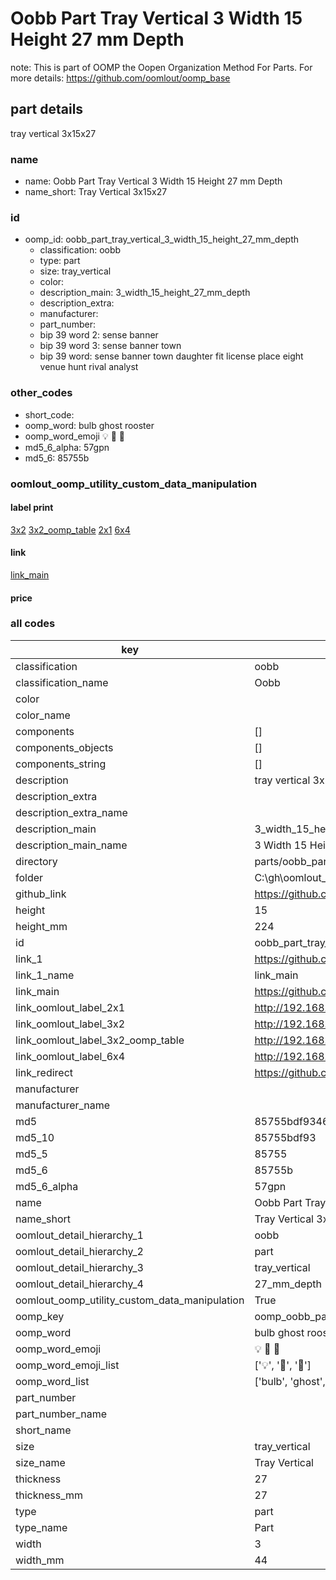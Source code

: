 # Oobb Part Tray Vertical 3 Width 15 Height 27 mm Depth  

note: This is part of OOMP the Oopen Organization Method For Parts. For more details: https://github.com/oomlout/oomp_base

##  part details
  



tray vertical 3x15x27



### name
* name: Oobb Part Tray Vertical 3 Width 15 Height 27 mm Depth
* name_short: Tray Vertical 3x15x27 
### id
* oomp_id: oobb_part_tray_vertical_3_width_15_height_27_mm_depth
  * classification: oobb
  * type: part
  * size: tray_vertical
  * color: 
  * description_main: 3_width_15_height_27_mm_depth
  * description_extra: 
  * manufacturer: 
  * part_number: 
  * bip 39 word 2: sense banner
  * bip 39 word 3: sense banner town
  * bip 39 word: sense banner town daughter fit license place eight venue hunt rival analyst

### other_codes
* short_code: 
* oomp_word: bulb ghost rooster
* oomp_word_emoji :bulb: :ghost: :rooster:
* md5_6_alpha: 57gpn
* md5_6: 85755b






### oomlout_oomp_utility_custom_data_manipulation
#### label print
[3x2](http://192.168.1.245:1112/?label=oomp%2057gpn)
[3x2_oomp_table](http://192.168.1.108:1112/?label=oomp%2057gpn)
[2x1](http://192.168.1.242:1112/?label=oomp%2057gpn)
[6x4](http://192.168.1.55:1112/?label=oomp%2057gpn)    

#### link

[link_main](https://github.com/oomlout/oomlout_oobb_version_4_generated_parts/tree/main/navigation_oomp/oobb/part/tray_vertical/3_width_15_height_27_mm_depth/part)                              

#### price







### all codes 
| key | value |  
| --- | --- |  
| classification | oobb |  
| classification_name | Oobb |  
| color |  |  
| color_name |  |  
| components | [] |  
| components_objects | [] |  
| components_string | [] |  
| description | tray vertical 3x15x27 |  
| description_extra |  |  
| description_extra_name |  |  
| description_main | 3_width_15_height_27_mm_depth |  
| description_main_name | 3 Width 15 Height 27 mm Depth |  
| directory | parts/oobb_part_tray_vertical_3_width_15_height_27_mm_depth |  
| folder | C:\gh\oomlout_oobb_version_4_generated_parts\parts\oobb_part_tray_vertical_3_width_15_height_27_mm_depth |  
| github_link | https://github.com/oomlout/oomlout_oomp_part_src/tree/main/parts/oobb_part_tray_vertical_3_width_15_height_27_mm_depth |  
| height | 15 |  
| height_mm | 224 |  
| id | oobb_part_tray_vertical_3_width_15_height_27_mm_depth |  
| link_1 | https://github.com/oomlout/oomlout_oobb_version_4_generated_parts/tree/main/navigation_oomp/oobb/part/tray_vertical/3_width_15_height_27_mm_depth/part |  
| link_1_name | link_main |  
| link_main | https://github.com/oomlout/oomlout_oobb_version_4_generated_parts/tree/main/navigation_oomp/oobb/part/tray_vertical/3_width_15_height_27_mm_depth/part |  
| link_oomlout_label_2x1 | http://192.168.1.242:1112/?label=oomp%2057gpn |  
| link_oomlout_label_3x2 | http://192.168.1.245:1112/?label=oomp%2057gpn |  
| link_oomlout_label_3x2_oomp_table | http://192.168.1.108:1112/?label=oomp%2057gpn |  
| link_oomlout_label_6x4 | http://192.168.1.55:1112/?label=oomp%2057gpn |  
| link_redirect | https://github.com/oomlout/oomlout_oobb_version_4_generated_parts/tree/main/parts/oobb_tray_vertical_03_15_27 |  
| manufacturer |  |  
| manufacturer_name |  |  
| md5 | 85755bdf9346f4ba04abe37dcc84961e |  
| md5_10 | 85755bdf93 |  
| md5_5 | 85755 |  
| md5_6 | 85755b |  
| md5_6_alpha | 57gpn |  
| name | Oobb Part Tray Vertical 3 Width 15 Height 27 mm Depth |  
| name_short | Tray Vertical 3x15x27  |  
| oomlout_detail_hierarchy_1 | oobb |  
| oomlout_detail_hierarchy_2 | part |  
| oomlout_detail_hierarchy_3 | tray_vertical |  
| oomlout_detail_hierarchy_4 | 27_mm_depth |  
| oomlout_oomp_utility_custom_data_manipulation | True |  
| oomp_key | oomp_oobb_part_tray_vertical_3_width_15_height_27_mm_depth |  
| oomp_word | bulb ghost rooster |  
| oomp_word_emoji | :bulb: :ghost: :rooster: |  
| oomp_word_emoji_list | [':bulb:', ':ghost:', ':rooster:'] |  
| oomp_word_list | ['bulb', 'ghost', 'rooster'] |  
| part_number |  |  
| part_number_name |  |  
| short_name |  |  
| size | tray_vertical |  
| size_name | Tray Vertical |  
| thickness | 27 |  
| thickness_mm | 27 |  
| type | part |  
| type_name | Part |  
| width | 3 |  
| width_mm | 44 |  
